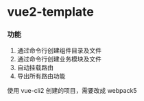 # vue2-template

### 功能
1. 通过命令行创建组件目录及文件
2. 通过命令行创建业务模块及文件
2. 自动挂载路由
3. 导出所有路由功能


使用 vue-cli2 创建的项目，需要改成 webpack5
